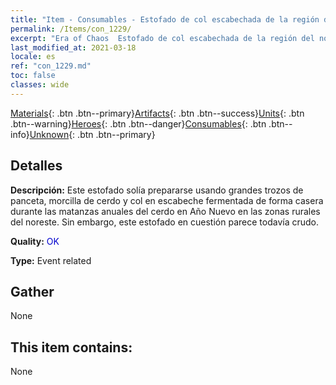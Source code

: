 ```yaml
---
title: "Item - Consumables - Estofado de col escabechada de la región del noreste"
permalink: /Items/con_1229/
excerpt: "Era of Chaos  Estofado de col escabechada de la región del noreste"
last_modified_at: 2021-03-18
locale: es
ref: "con_1229.md"
toc: false
classes: wide
---
```

 [Materials](/es/Items/){: .btn .btn--primary}[Artifacts](/es/Items/Artifacts/){: .btn .btn--success}[Units](/es/Items/Units/){: .btn .btn--warning}[Heroes](/es/Items/Heroes/){: .btn .btn--danger}[Consumables](/es/Items/Consumables/){: .btn .btn--info}[Unknown](/es/Items/Unknown/){: .btn .btn--primary}

## Detalles
 **Descripción:** Este estofado solía prepararse usando grandes trozos de panceta, morcilla de cerdo y col en escabeche fermentada de forma casera durante las matanzas anuales del cerdo en Año Nuevo en las zonas rurales del noreste. Sin embargo, este estofado en cuestión parece todavía crudo.

 **Quality:** <span style="color: #0000CD">OK</span>

 **Type:** Event related

## Gather

  None

## This item contains:

  None

